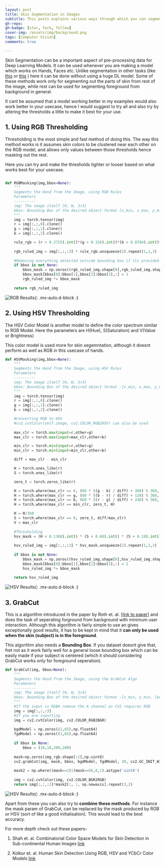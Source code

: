 ```yaml
---
layout: post
title: Skin Segmentation in Images
subtitle: This posts explains various ways through which you can segment out the color of the skin from the rest of the image.
gh-repo: 
gh-badge: [star, fork, follow]
cover-img: /assets/img/background.png
tags: [Computer Vision]
comments: true

---
```


Skin Segmentation can be a important aspect of pre-processing data for Deep Learning Models. It can be used whenever you are making a model which works on Hands, Faces etc. Unlike segmentation in other tasks (like [this](https://arxiv.org/abs/2005.05218) or [this](https://arxiv.org/abs/2001.04074) ) here it can be done without using a huge DL model.
Some of these methods work only for segmenting out the parts of skin from rest of the image, while rest can be used for segmenting foreground from background in general.

It cant be assumed that a model working better in my examples would also work better in your usecase, hence I would suggest to try all and also try by altering the thresholds a little to make it best for your use.

## 1. Using RGB Thresholding
Thresholding is the most simple and fast method of doing this. The way this method works is it assumes skin colors to be clustered near each other on the RGB model, and allows only values between those thresholds hence masking out the rest.

Here you can try and make the thresholds tighter or looser based on what works best for your usecase.

```python

def RGBMasking(img,bbox=None):
    """
    Segments the Hand from the Image, using RGB Rules
    Parameters
    ----------
    img: The image itself [H, W, 3/4]
    bbox: Bounding Box of the desired object format [x_min, x_max, y_min, y_max]
    """
    img = torch.tensor(img)
    r = img[:,:,0].clone()
    g = img[:,:,1].clone()
    b = img[:,:,2].clone()

    rule_rgb = (r > 0.3725).int()*(g > 0.156).int()*(b > 0.0784).int()*(r > g).int()*(r > b).int()*(abs(r - g) > 0.0588).int()
    
    rgb_ruled_img = img[:,:,:3] * rule_rgb.unsqueeze(2).repeat(1,1,3)
    
    #Removing everything detected outside bounding box if its provided
    if bbox is not None:
        bbox_mask = np.zeros((rgb_ruled_img.shape[0],rgb_ruled_img.shape[1],rgb_ruled_img.shape[2]))
        bbox_mask[bbox[0]:bbox[1],bbox[2]:bbox[3],:] = 1
        rgb_ruled_img *= bbox_mask
        
    return rgb_ruled_img


```

![RGB Results](../assets/img/rgb.png){: .mx-auto.d-block :}

## 2. Using HSV Thresholding

The HSV Color Model is another model to define the color spectrum similar to RGB Model.
Here the parameters are H(Hue), S(Saturation) and V(Value or Brightness) 

This color model is used more for skin segemntation, although it doesnt perform as well as RGB in this usecase of hands.

```python
def HSVMasking(img,bbox=None):
    """
    Segments the Hand from the Image, using HSV Rules
    Parameters
    ----------
    img: The image itself [H, W, 3/4]
    bbox: Bounding Box of the desired object format -[x_min, x_max, y_min, y_max]
    """
    img = torch.tensor(img)
    r = img[:,:,0].clone()
    g = img[:,:,1].clone()
    b = img[:,:,2].clone()

    #Converting RGB to HSV
    #cv2.cvtColor(self.image, cv2.COLOR_RGB2HSV) can also be used
    
    max_clr = torch.max(input=r,other=g)
    max_clr = torch.max(input=max_clr,other=b)

    min_clr = torch.min(input=r,other=g)
    min_clr = torch.min(input=min_clr,other=b)

    diff = max_clr - min_clr

    H = torch.ones_like(r)
    S = torch.ones_like(r)

    zero_t = torch.zeros_like(r)

    H = torch.where(max_clr == r, (60 * ((g - b) / diff) + 360) % 360, H)
    H = torch.where(max_clr == g, (60 * ((b - r) / diff) + 120) % 360, H)
    H = torch.where(max_clr == b, (60 * ((r - g) / diff) + 240) % 360, H)
    H = torch.where(max_clr == min_clr, zero_t, H)

    H = H/360
    S = torch.where(max_clr == 0, zero_t, diff/max_clr)
    V = max_clr
    
    #Thresholding    
    hsv_mask = (H < 0.1388).int() * (S < 0.68).int() * (S > 0.18).int()
        
    hsv_ruled_img = img[:,:,:3] * hsv_mask.unsqueeze(2).repeat(1,1,3)
    
    if bbox is not None:
        bbox_mask = np.zeros((hsv_ruled_img.shape[0],hsv_ruled_img.shape[1],hsv_ruled_img.shape[2]))
        bbox_mask[bbox[0]:bbox[1],bbox[2]:bbox[3],:] = 1
        hsv_ruled_img *= bbox_mask
        
    return hsv_ruled_img

```

![HSV Results](../assets/img/hsv_2.png){: .mx-auto.d-block :}

## 3. GrabCut
This is a algorithm introduced in the paper by Roth et. al. [[link to paper]](https://dl.acm.org/doi/10.1145/1186562.1015720) and does the task of seperating forground from background with minimum user interaction. 
Although this algorithm is fairly simple to use an gives exceptionally good results, it has to be kept in mind that it **can only be used when the skin (subject) is in the foreground**.

This algorithm also needs a **Bounding Box**. 
If you dataset doesnt give that, fret not as it work fairly well for a general loose bounding box which can be easily made if your subject is centered (which it should considering GrabCut works only for foreground seperation).

```python
def GrabCut(img, bbox=None):
    """
    Segments the Hand from the Image, using the GrabCut Algo
    Parameters
    ----------
    img: The image itself [H, W, 3/4]
    bbox: Bounding Box of the desired object format -[x_min, y_min, len_x, len_y]
    """
    #If the input is RGBA remove the A channel as CV2 requires RGB
    img = img[:,:,:3]
    #If you are inputting 
    img = cv2.cvtColor(img, cv2.COLOR_RGB2BGR)
    
    bgdModel = np.zeros((1,65),np.float64)
    fgdModel = np.zeros((1,65),np.float64)
    
    if bbox is None:
        bbox = (10,10,200,200)
    
    mask=np.zeros(img_rgb.shape[:2],np.uint8)
    cv2.grabCut(img, mask, bbox, bgdModel, fgdModel, 20, cv2.GC_INIT_WITH_RECT)
    
    mask2 = np.where((mask==2)|(mask==0),0,1).astype('uint8')
    
    img = cv2.cvtColor(img, cv2.COLOR_BGR2RGB)
    return img[:,:,:3]*mask2[:, :, np.newaxis].repeat(3,2)
```

![HSV Results](../assets/img/grabcut.png){: .mx-auto.d-block :}


Apart from these you can also try to **combine these methods**. For instance the mask param of GrabCut, can be replaced by the mask produced by RGB or HSV (sort of like a good initialisation). This would lead to the best accuracy.

For more depth check out these papers-
1. Shah et. al. Combinatorial Color Space Models for Skin Detection in Sub-continental Human Images [link](https://www.researchgate.net/publication/221365117_Combinatorial_Color_Space_Models_for_Skin_Detection_in_Sub-continental_Human_Images)

2. Kolkur et. al. Human Skin Detection Using RGB, HSV and YCbCr Color
Models [link](https://arxiv.org/pdf/1708.02694.pdf)

